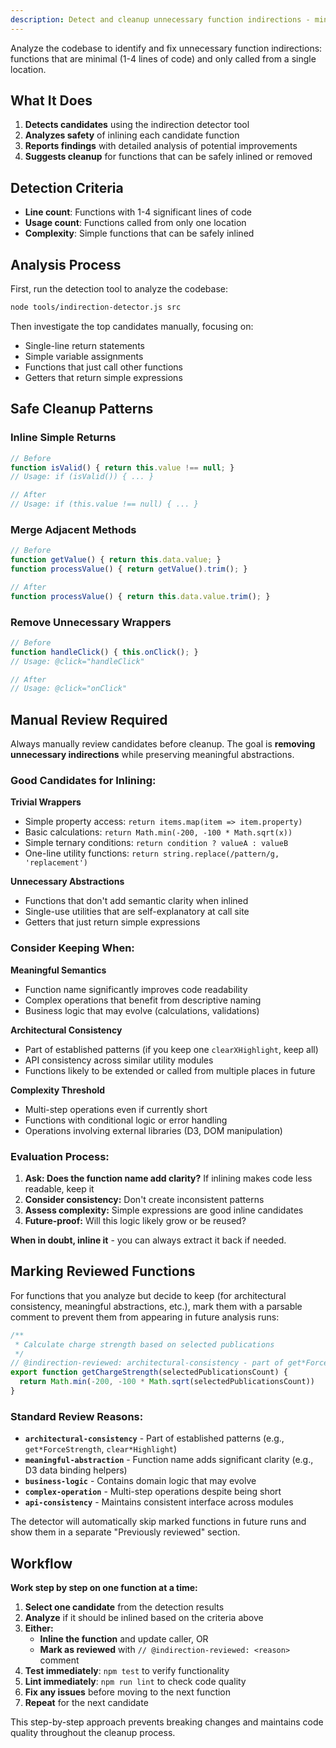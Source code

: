 ```yaml
---
description: Detect and cleanup unnecessary function indirections - minimal functions with single callers
---
```


Analyze the codebase to identify and fix unnecessary function indirections: functions that are minimal (1-4 lines of code) and only called from a single location.

## What It Does

1. **Detects candidates** using the indirection detector tool
2. **Analyzes safety** of inlining each candidate function
3. **Reports findings** with detailed analysis of potential improvements
4. **Suggests cleanup** for functions that can be safely inlined or removed

## Detection Criteria

- **Line count**: Functions with 1-4 significant lines of code
- **Usage count**: Functions called from only one location
- **Complexity**: Simple functions that can be safely inlined

## Analysis Process

First, run the detection tool to analyze the codebase:

```bash
node tools/indirection-detector.js src
```

Then investigate the top candidates manually, focusing on:
- Single-line return statements
- Simple variable assignments
- Functions that just call other functions
- Getters that return simple expressions

## Safe Cleanup Patterns

### Inline Simple Returns
```javascript
// Before
function isValid() { return this.value !== null; }
// Usage: if (isValid()) { ... }

// After
// Usage: if (this.value !== null) { ... }
```

### Merge Adjacent Methods
```javascript
// Before
function getValue() { return this.data.value; }
function processValue() { return getValue().trim(); }

// After
function processValue() { return this.data.value.trim(); }
```

### Remove Unnecessary Wrappers
```javascript
// Before
function handleClick() { this.onClick(); }
// Usage: @click="handleClick"

// After
// Usage: @click="onClick"
```

## Manual Review Required

Always manually review candidates before cleanup. The goal is **removing unnecessary indirections** while preserving meaningful abstractions.

### **Good Candidates for Inlining:**

**Trivial Wrappers**
- Simple property access: `return items.map(item => item.property)`
- Basic calculations: `return Math.min(-200, -100 * Math.sqrt(x))`
- Simple ternary conditions: `return condition ? valueA : valueB`
- One-line utility functions: `return string.replace(/pattern/g, 'replacement')`

**Unnecessary Abstractions**
- Functions that don't add semantic clarity when inlined
- Single-use utilities that are self-explanatory at call site
- Getters that just return simple expressions

### **Consider Keeping When:**

**Meaningful Semantics**
- Function name significantly improves code readability
- Complex operations that benefit from descriptive naming
- Business logic that may evolve (calculations, validations)

**Architectural Consistency**
- Part of established patterns (if you keep one `clearXHighlight`, keep all)
- API consistency across similar utility modules
- Functions likely to be extended or called from multiple places in future

**Complexity Threshold**
- Multi-step operations even if currently short
- Functions with conditional logic or error handling
- Operations involving external libraries (D3, DOM manipulation)

### **Evaluation Process:**
1. **Ask: Does the function name add clarity?** If inlining makes code less readable, keep it
2. **Consider consistency:** Don't create inconsistent patterns
3. **Assess complexity:** Simple expressions are good inline candidates
4. **Future-proof:** Will this logic likely grow or be reused?

**When in doubt, inline it** - you can always extract it back if needed.

## Marking Reviewed Functions

For functions that you analyze but decide to keep (for architectural consistency, meaningful abstractions, etc.), mark them with a parsable comment to prevent them from appearing in future analysis runs:

```javascript
/**
 * Calculate charge strength based on selected publications
 */
// @indirection-reviewed: architectural-consistency - part of get*ForceStrength pattern
export function getChargeStrength(selectedPublicationsCount) {
  return Math.min(-200, -100 * Math.sqrt(selectedPublicationsCount))
}
```

### Standard Review Reasons:

- **`architectural-consistency`** - Part of established patterns (e.g., `get*ForceStrength`, `clear*Highlight`)
- **`meaningful-abstraction`** - Function name adds significant clarity (e.g., D3 data binding helpers)
- **`business-logic`** - Contains domain logic that may evolve
- **`complex-operation`** - Multi-step operations despite being short
- **`api-consistency`** - Maintains consistent interface across modules

The detector will automatically skip marked functions in future runs and show them in a separate "Previously reviewed" section.

## Workflow

**Work step by step on one function at a time:**

1. **Select one candidate** from the detection results
2. **Analyze** if it should be inlined based on the criteria above
3. **Either:**
   - **Inline the function** and update caller, OR
   - **Mark as reviewed** with `// @indirection-reviewed: <reason>` comment
4. **Test immediately**: `npm test` to verify functionality
5. **Lint immediately**: `npm run lint` to check code quality
6. **Fix any issues** before moving to the next function
7. **Repeat** for the next candidate

This step-by-step approach prevents breaking changes and maintains code quality throughout the cleanup process.